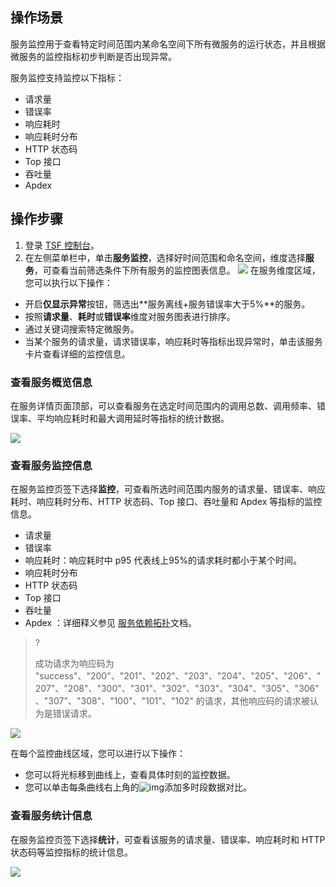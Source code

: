 ## 操作场景

服务监控用于查看特定时间范围内某命名空间下所有微服务的运行状态，并且根据微服务的监控指标初步判断是否出现异常。

服务监控支持监控以下指标：

- 请求量
- 错误率
- 响应耗时
- 响应耗时分布
- HTTP 状态码
- Top 接口
- 吞吐量
- Apdex 



## 操作步骤

1. 登录 [TSF 控制台](https://console.cloud.tencent.com/tsf/index)。
2. 在左侧菜单栏中，单击**服务监控**，选择好时间范围和命名空间，维度选择**服务**，可查看当前筛选条件下所有服务的监控图表信息。
![](https://qcloudimg.tencent-cloud.cn/raw/061c89b6a19c1d96baa8ddf329b7ca3d.png)
在服务维度区域，您可以执行以下操作：
 - 开启**仅显示异常**按钮，筛选出**服务离线+服务错误率大于5%**的服务。
 - 按照**请求量**、**耗时**或**错误率**维度对服务图表进行排序。
 - 通过关键词搜索特定微服务。
 - 当某个服务的请求量，请求错误率，响应耗时等指标出现异常时，单击该服务卡片查看详细的监控信息。

  



### 查看服务概览信息

在服务详情页面顶部，可以查看服务在选定时间范围内的调用总数、调用频率、错误率、平均响应耗时和最大调用延时等指标的统计数据。

![](https://qcloudimg.tencent-cloud.cn/raw/d2b59de906012a9c768de4cc197608f6.png)

### 查看服务监控信息

在服务监控页签下选择**监控**，可查看所选时间范围内服务的请求量、错误率、响应耗时、响应耗时分布、HTTP 状态码、Top 接口、吞吐量和 Apdex 等指标的监控信息。

- 请求量
- 错误率
- 响应耗时：响应耗时中 p95 代表线上95%的请求耗时都小于某个时间。
- 响应耗时分布
- HTTP 状态码
- Top 接口
- 吞吐量
- Apdex ：详细释义参见 [服务依赖拓扑](https://cloud.tencent.com/document/product/649/15544#.E5.8F.AF.E8.A7.86.E5.8C.96.E5.8F.82.E8.80.83)文档。
> ?
>
> 成功请求为响应码为 "success"、"200"、"201"、"202"、"203"、"204"、"205"、"206"、"207"、"208"、"300"、"301"、"302"、"303"、"304"、"305"、"306"、"307"、"308"、"100"、"101"、"102" 的请求，其他响应码的请求被认为是错误请求。
> 
![](https://qcloudimg.tencent-cloud.cn/raw/acbcb92d57114f4f0496ab368948e6ba.png)

在每个监控曲线区域，您可以进行以下操作：
- 您可以将光标移到曲线上，查看具体时刻的监控数据。
- 您可以单击每条曲线右上角的![img](https://main.qcloudimg.com/raw/7d2ae79ec8e992ec9252d909e74423e9.png)添加多时段数据对比。

### 查看服务统计信息

在服务监控页签下选择**统计**，可查看该服务的请求量、错误率、响应耗时和 HTTP 状态码等监控指标的统计信息。

![](https://main.qcloudimg.com/raw/f03c0fcab5ae09703aa47764580253d9.png)




